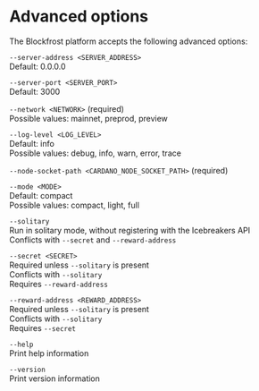 # Advanced options

The Blockfrost platform accepts the following advanced options:

`--server-address <SERVER_ADDRESS>`\
Default: 0.0.0.0

`--server-port <SERVER_PORT>`\
Default: 3000

`--network <NETWORK>` (required)\
Possible values: mainnet, preprod, preview

`--log-level <LOG_LEVEL>`\
Default: info\
Possible values: debug, info, warn, error, trace

`--node-socket-path <CARDANO_NODE_SOCKET_PATH>` (required)

`--mode <MODE>`\
Default: compact\
Possible values: compact, light, full

`--solitary`\
Run in solitary mode, without registering with the Icebreakers API\
Conflicts with `--secret` and `--reward-address`

`--secret <SECRET>`\
Required unless `--solitary` is present\
Conflicts with `--solitary`\
Requires `--reward-address`

`--reward-address <REWARD_ADDRESS>`\
Required unless `--solitary` is present\
Conflicts with `--solitary`\
Requires `--secret`

`--help`\
Print help information

`--version`\
Print version information

